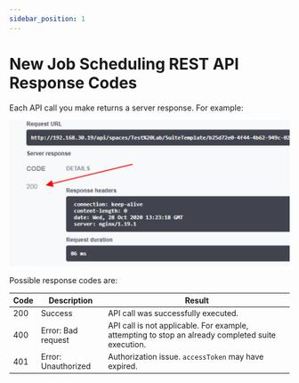 ```yaml
---
sidebar_position: 1
---
```


# New Job Scheduling REST API Response Codes

Each API call you make returns a server response. For example:

![](/Images/JSS/JssRestApiServerResponse_520x271.png)

Possible response codes are:

| Code | Description | Result |
| --- | --- | --- |
| 200 | Success | API call was successfully executed. |
| 400 | Error: Bad request | API call is not applicable. For example, attempting to stop an already completed suite execution. |
| 401 | Error: Unauthorized | Authorization issue. `accessToken` may have expired. |